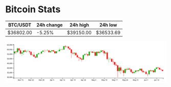 # Bitcoin Stats

BTC/USDT|24h change|24h high|24h low|
|---|---|---|---|
|$36802.00|-5.25%|$39150.00|$36533.69|

<img src="./chart.svg">
